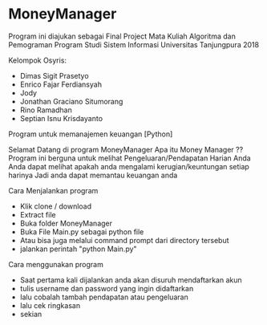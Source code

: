 # MoneyManager

Program ini diajukan sebagai Final Project Mata Kuliah Algoritma dan Pemograman
Program Studi Sistem Informasi
Universitas Tanjungpura
2018

Kelompok Osyris:
- Dimas Sigit Prasetyo
- Enrico Fajar Ferdiansyah
- Jody
- Jonathan Graciano Situmorang
- Rino Ramadhan
- Septian Isnu Krisdayanto


Program untuk memanajemen keuangan [Python]

Selamat Datang di program MoneyManager
Apa itu Money Manager ??
Program ini berguna untuk melihat Pengeluaran/Pendapatan Harian Anda
Anda dapat melihat apakah anda mengalami kerugian/keuntungan setiap harinya
Jadi anda dapat memantau keuangan anda

Cara Menjalankan program
- Klik clone / download
- Extract file
- Buka folder MoneyManager
- Buka File Main.py sebagai python file
- Atau bisa juga melalui command prompt dari directory tersebut
- jalankan perintah "python Main.py"


Cara menggunakan program
- Saat pertama kali dijalankan anda akan disuruh mendaftarkan akun
- tulis username dan password yang ingin didaftarkan
- lalu cobalah tambah pendapatan atau pengeluaran
- lalu cek ringkasan
- sekian
